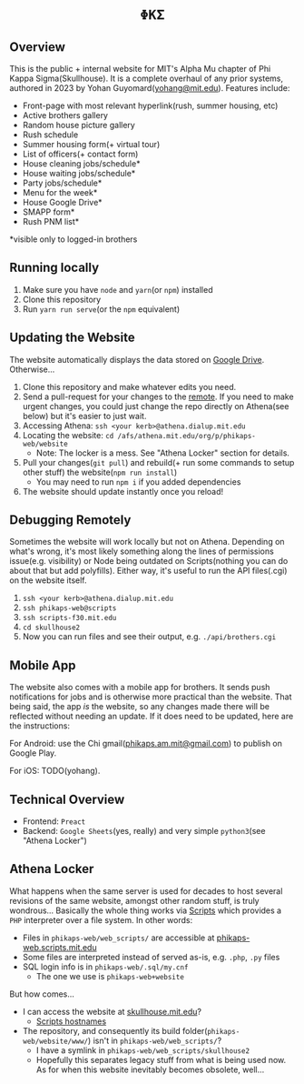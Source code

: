 <div align="center">
    <h1><code>ΦΚΣ</code></h1>
</div>

## Overview
This is the public + internal website for MIT's Alpha Mu chapter of Phi Kappa Sigma(Skullhouse). It is a complete overhaul of any prior systems, authored in 2023 by Yohan Guyomard(yohang@mit.edu). Features include:
- Front-page with most relevant hyperlink(rush, summer housing, etc)
- Active brothers gallery
- Random house picture gallery
- Rush schedule
- Summer housing form(+ virtual tour)
- List of officers(+ contact form)
- House cleaning jobs/schedule*
- House waiting jobs/schedule*
- Party jobs/schedule*
- Menu for the week*
- House Google Drive*
- SMAPP form*
- Rush PNM list*

*visible only to logged-in brothers

## Running locally
1. Make sure you have `node` and `yarn`(or `npm`) installed
2. Clone this repository
3. Run `yarn run serve`(or the `npm` equivalent)

## Updating the Website
The website automatically displays the data stored on [Google Drive](https://drive.google.com/drive/folders/1Ii4pBOw8l2jdVzGyGnBEyjXS7iMiTF-h?usp=sharing). Otherwise...
1. Clone this repository and make whatever edits you need.
2. Send a pull-request for your changes to the [remote](https://github.com/yohandev/pks). If you need to make urgent changes, you could just change the repo directly on Athena(see below) but it's easier to just wait.
3. Accessing Athena: `ssh <your kerb>@athena.dialup.mit.edu`
4. Locating the website: `cd /afs/athena.mit.edu/org/p/phikaps-web/website`
    - Note: The locker is a mess. See "Athena Locker" section for details.
5. Pull your changes(`git pull`) and rebuild(+ run some commands to setup other stuff) the website(`npm run install`)
    - You may need to run `npm i` if you added dependencies
6. The website should update instantly once you reload!

## Debugging Remotely
Sometimes the website will work locally but not on Athena. Depending on what's wrong, it's most likely something along the lines of permissions issue(e.g. visibility) or Node being outdated on Scripts(nothing you can do about that but add polyfills). Either way, it's useful to run the API files(.cgi) on the website itself.
1. `ssh <your kerb>@athena.dialup.mit.edu`
2. `ssh phikaps-web@scripts`
3. `ssh scripts-f30.mit.edu`
4. `cd skullhouse2`
5. Now you can run files and see their output, e.g. `./api/brothers.cgi` 

## Mobile App
The website also comes with a mobile app for brothers. It sends push notifications for jobs and is otherwise more practical than the website. That being said, the app *is* the website, so any changes made there will be reflected without needing an update. If it does need to be updated, here are the instructions:


For Android: use the Chi gmail(phikaps.am.mit@gmail.com) to publish on Google Play.

For iOS: TODO(yohang).

## Technical Overview
- Frontend: `Preact`
- Backend: `Google Sheets`(yes, really) and very simple `python3`(see "Athena Locker")

## Athena Locker
What happens when the same server is used for decades to host several revisions of the same website, amongst other random stuff, is truly wondrous... Basically the whole thing works via [Scripts](https://scripts.mit.edu) which provides a `PHP` interpreter over a file system. In other words:
- Files in `phikaps-web/web_scripts/` are accessible at [phikaps-web.scripts.mit.edu](phikaps-web.scripts.mit.edu)
- Some files are interpreted instead of served as-is, e.g. `.php`, `.py` files
- SQL login info is in `phikaps-web/.sql/my.cnf`
    - The one we use is `phikaps-web+website`

But how comes...
- I can access the website at [skullhouse.mit.edu](skullhouse.mit.edu)?
    - [Scripts hostnames](https://scripts.mit.edu/faq/14)
- The repository, and consequently its build folder(`phikaps-web/website/www/`) isn't in `phikaps-web/web_scripts/`?
    - I have a symlink in `phikaps-web/web_scripts/skullhouse2`
    - Hopefully this separates legacy stuff from what is being used now. As for when this website inevitably becomes obsolete, well...